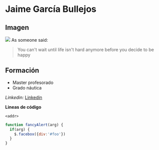 # Jaime García Bullejos


## Imagen
![](https://d7lju56vlbdri.cloudfront.net/var/ezwebin_site/storage/images/_aliases/img_1col/noticias/un-barco-inteligente-viajara-sin-tripulacion-entre-reino-unido-y-ee-uu/8179445-1-esl-MX/Un-barco-inteligente-viajara-sin-tripulacion-entre-Reino-Unido-y-EE-UU.jpg)
As someone said:
> You can't wait until life isn't hard anymore before you decide to be happy


## Formación
* Master profesorado
* Grado náutica 


*Linkedin:*
[Linkedin](https://es.linkedin.com/in/jaime-garc%C3%ADa-bullejos-923717142)

**Lineas de código**

`<addr>` 

```javascript
function fancyAlert(arg) {
  if(arg) {
    $.facebox({div:'#foo'})
  }
}
```
